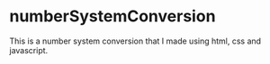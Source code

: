 # numberSystemConversion
This is a number system conversion that I made using html, css and javascript.
